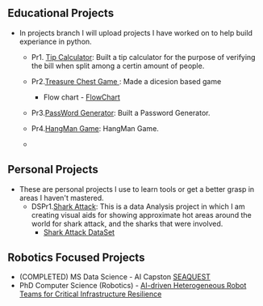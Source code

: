 ## Educational Projects
- In projects branch I will upload projects I have worked on to help build experiance in python. 

  - Pr1. [Tip Calculator](https://github.com/AdmiralCrow/Anthony_Portfolio/blob/projects/pr1_tip_calculator.py): Built a tip calculator for the purpose of verifying the bill when split among a certin amount of people. 

  - Pr2.[Treasure Chest Game ](https://github.com/AdmiralCrow/Anthony_Portfolio/blob/projects/pr2_%20treasure_game): Made a dicesion based game
    - Flow chart - [FlowChart](https://viewer.diagrams.net/?highlight=0000ff&edit=_blank&layers=1&nav=1&title=Treasure%20Island%20Conditional.drawio#Uhttps%3A%2F%2Fdrive.google.com%2Fuc%3Fid%3D1oDe4ehjWZipYRsVfeAx2HyB7LCQ8_Fvi%26export%3Ddownload)

  - Pr3.[PassWord Generator](https://github.com/AdmiralCrow/Anthony_Portfolio/blob/projects/pr3_PW%20Generator): Built a Password Generator.

  - Pr4.[HangMan Game](https://github.com/AdmiralCrow/Anthony_Portfolio/blob/projects/pr4_HangMan): HangMan Game.
  - 
## Personal Projects
- These are personal projects I use to learn tools or get a better grasp in areas I haven't mastered.
  - DSPr1.[Shark Attack](https://github.com/AdmiralCrow/Anthony_Portfolio/blob/projects/DSpr1_SharkAttacks.py): This is a data Analysis project in which I am creating visual aids for showing approximate hot areas around the world for shark attack, and the sharks that were involved.
    - [Shark Attack DataSet](https://www.kaggle.com/datasets/felipeesc/shark-attack-dataset) 

## Robotics Focused Projects
- (COMPLETED) MS Data Science - AI Capston [SEAQUEST](https://github.com/AdmiralCrow/SEAQUEST/blob/main/README.md)
- PhD Computer Science (Robotics)
      - [AI-driven Heterogeneous Robot Teams for Critical Infrastructure Resilience](https://github.com/AdmiralCrow/AI-driven-Heterogeneous-Robot-Teams-for-Critical-Infrastructure-Resilience/tree/main)


